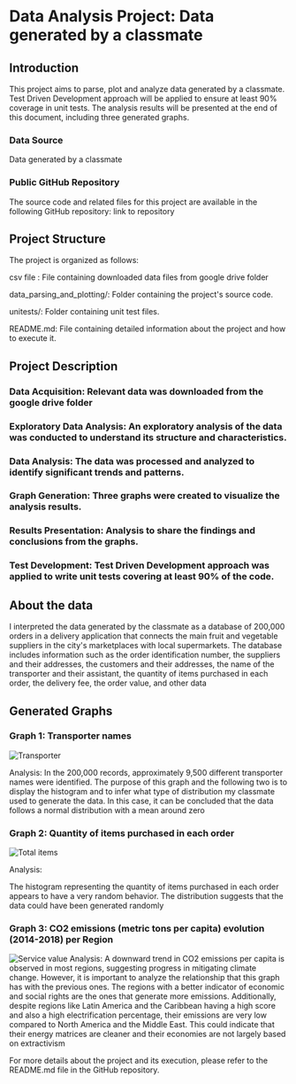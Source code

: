 
# **Data Analysis Project: Data generated by a classmate**

## **Introduction**
This project aims to parse, plot and analyze data generated by a classmate. Test Driven Development approach will be applied to ensure at least 90% coverage in unit tests. The analysis results will be presented at the end of this document, including three generated graphs. 

### **Data Source**
Data generated by a classmate 
### **Public GitHub Repository**
The source code and related files for this project are available in the following GitHub repository: link to repository

## **Project Structure**
The project is organized as follows:

csv file : File containing downloaded data files from google drive folder 

data_parsing_and_plotting/: Folder containing the project's source code.

unitests/: Folder containing unit test files.


README.md: File containing detailed information about the project and how to execute it.

## **Project Description**

### Data Acquisition: Relevant data was downloaded from the google drive folder
### Exploratory Data Analysis: An exploratory analysis of the data was conducted to understand its structure and characteristics.
### Data Analysis: The data was processed and analyzed to identify significant trends and patterns.
### Graph Generation: Three graphs were created to visualize the analysis results.
### Results Presentation: Analysis to share the findings and conclusions from the graphs.
### Test Development: Test Driven Development approach was applied to write unit tests covering at least 90% of the code.

## About the data

I interpreted the data generated by the classmate as a database of 200,000 orders in a delivery application that connects the main fruit and vegetable suppliers in the city's marketplaces 
with local supermarkets. The database includes information such as the order identification number, the suppliers and their addresses, the customers and their addresses, the name of the 
transporter and their assistant, the quantity of items purchased in each order, the delivery fee, the order value, and other data



## **Generated Graphs**
### Graph 1: Transporter names 
![Transporter](https://github.com/juan-aguilera/Homework-6/assets/158538464/e1b46106-a33f-4ced-9d27-efc95e8d3332)

Analysis: 
In the 200,000 records, approximately 9,500 different transporter names were identified. The purpose of this graph and the following two is to display the histogram and to infer what type 
of distribution my classmate used to generate the data. In this case, it can be concluded that the data follows a normal distribution with a mean around zero


### Graph 2: Quantity of items purchased in each order
![Total items ](https://github.com/juan-aguilera/Homework-6/assets/158538464/3cfcf99f-c87a-424f-801b-f56b43931a0b)

Analysis: 

The histogram representing the quantity of items purchased in each order appears to have a very random behavior. The distribution suggests that the data could have been generated randomly


### Graph 3: CO2 emissions (metric tons per capita) evolution (2014-2018) per Region
![Service value](https://github.com/juan-aguilera/Homework-6/assets/158538464/30f3a5e6-38be-4675-8556-721540759ea6)
Analysis: A downward trend in CO2 emissions per capita is observed in most regions, suggesting progress in mitigating climate change. However, it is important to analyze the relationship 
that this graph has with the previous ones. The regions with a better indicator of economic and social rights are the ones that generate more emissions. Additionally, 
despite regions like Latin America and the Caribbean having a high score and also a high electrification percentage, their emissions are very low compared to North America 
and the Middle East. This could indicate that their energy matrices are cleaner and their economies are not largely based on extractivism

For more details about the project and its execution, please refer to the README.md file in the GitHub repository.




